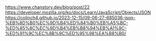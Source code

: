 https://www.chanstory.dev/blog/post/22
https://developer.mozilla.org/ko/docs/Learn/JavaScript/Objects/JSON
https://colinch4.github.io/2023-12-15/09-06-27-685036-json-%EB%8D%B0%EC%9D%B4%ED%84%B0%EB%A5%BC-%ED%85%8C%EC%9D%B4%EB%B8%94%EB%A1%9C-%ED%91%9C%EC%8B%9C%ED%95%98%EA%B8%B0/
